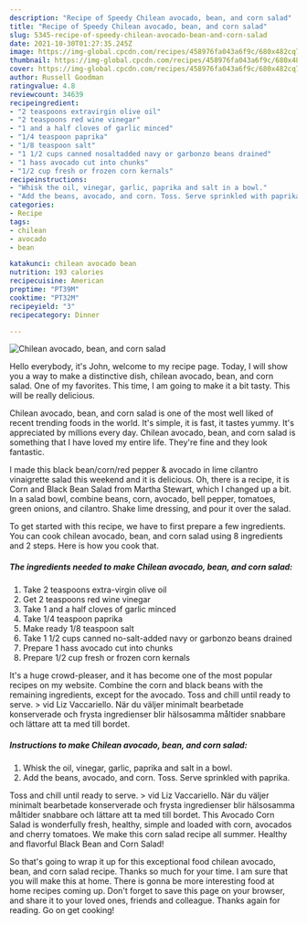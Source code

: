```yaml
---
description: "Recipe of Speedy Chilean avocado, bean, and corn salad"
title: "Recipe of Speedy Chilean avocado, bean, and corn salad"
slug: 5345-recipe-of-speedy-chilean-avocado-bean-and-corn-salad
date: 2021-10-30T01:27:35.245Z
image: https://img-global.cpcdn.com/recipes/458976fa043a6f9c/680x482cq70/chilean-avocado-bean-and-corn-salad-recipe-main-photo.jpg
thumbnail: https://img-global.cpcdn.com/recipes/458976fa043a6f9c/680x482cq70/chilean-avocado-bean-and-corn-salad-recipe-main-photo.jpg
cover: https://img-global.cpcdn.com/recipes/458976fa043a6f9c/680x482cq70/chilean-avocado-bean-and-corn-salad-recipe-main-photo.jpg
author: Russell Goodman
ratingvalue: 4.8
reviewcount: 34639
recipeingredient:
- "2 teaspoons extravirgin olive oil"
- "2 teaspoons red wine vinegar"
- "1 and a half cloves of garlic minced"
- "1/4 teaspoon paprika"
- "1/8 teaspoon salt"
- "1 1/2 cups canned nosaltadded navy or garbonzo beans drained"
- "1 hass avocado cut into chunks"
- "1/2 cup fresh or frozen corn kernals"
recipeinstructions:
- "Whisk the oil, vinegar, garlic, paprika and salt in a bowl."
- "Add the beans, avocado, and corn. Toss. Serve sprinkled with paprika."
categories:
- Recipe
tags:
- chilean
- avocado
- bean

katakunci: chilean avocado bean 
nutrition: 193 calories
recipecuisine: American
preptime: "PT39M"
cooktime: "PT32M"
recipeyield: "3"
recipecategory: Dinner

---
```



![Chilean avocado, bean, and corn salad](https://img-global.cpcdn.com/recipes/458976fa043a6f9c/680x482cq70/chilean-avocado-bean-and-corn-salad-recipe-main-photo.jpg)

Hello everybody, it's John, welcome to my recipe page. Today, I will show you a way to make a distinctive dish, chilean avocado, bean, and corn salad. One of my favorites. This time, I am going to make it a bit tasty. This will be really delicious.

Chilean avocado, bean, and corn salad is one of the most well liked of recent trending foods in the world. It's simple, it is fast, it tastes yummy. It's appreciated by millions every day. Chilean avocado, bean, and corn salad is something that I have loved my entire life. They're fine and they look fantastic.

I made this black bean/corn/red pepper &amp; avocado in lime cilantro vinaigrette salad this weekend and it is delicious. Oh, there is a recipe, it is Corn and Black Bean Salad from Martha Stewart, which I changed up a bit. In a salad bowl, combine beans, corn, avocado, bell pepper, tomatoes, green onions, and cilantro. Shake lime dressing, and pour it over the salad.


To get started with this recipe, we have to first prepare a few ingredients. You can cook chilean avocado, bean, and corn salad using 8 ingredients and 2 steps. Here is how you cook that.

<!--inarticleads1-->

##### The ingredients needed to make Chilean avocado, bean, and corn salad:

1. Take 2 teaspoons extra-virgin olive oil
1. Get 2 teaspoons red wine vinegar
1. Take 1 and a half cloves of garlic minced
1. Take 1/4 teaspoon paprika
1. Make ready 1/8 teaspoon salt
1. Take 1 1/2 cups canned no-salt-added navy or garbonzo beans drained
1. Prepare 1 hass avocado cut into chunks
1. Prepare 1/2 cup fresh or frozen corn kernals


It&#39;s a huge crowd-pleaser, and it has become one of the most popular recipes on my website. Combine the corn and black beans with the remaining ingredients, except for the avocado. Toss and chill until ready to serve. &gt; vid Liz Vaccariello. När du väljer minimalt bearbetade konserverade och frysta ingredienser blir hälsosamma måltider snabbare och lättare att ta med till bordet. 

<!--inarticleads2-->

##### Instructions to make Chilean avocado, bean, and corn salad:

1. Whisk the oil, vinegar, garlic, paprika and salt in a bowl.
1. Add the beans, avocado, and corn. Toss. Serve sprinkled with paprika.


Toss and chill until ready to serve. &gt; vid Liz Vaccariello. När du väljer minimalt bearbetade konserverade och frysta ingredienser blir hälsosamma måltider snabbare och lättare att ta med till bordet. This Avocado Corn Salad is wonderfully fresh, healthy, simple and loaded with corn, avocados and cherry tomatoes. We make this corn salad recipe all summer. Healthy and flavorful Black Bean and Corn Salad! 

So that's going to wrap it up for this exceptional food chilean avocado, bean, and corn salad recipe. Thanks so much for your time. I am sure that you will make this at home. There is gonna be more interesting food at home recipes coming up. Don't forget to save this page on your browser, and share it to your loved ones, friends and colleague. Thanks again for reading. Go on get cooking!
